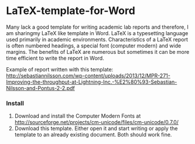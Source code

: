 LaTeX-template-for-Word
=======================

Many lack a good template for writing academic lab reports and therefore, I am sharingmy LaTeX like template in Word. 
LaTeX is a typesetting language used primarily in academic environments. 
Characteristics of a LaTeX report is often numbered headings, a special font (computer modern) and wide margins. 
The benefits of LaTeX are numerous but sometimes it can be more time efficient to write the report in Word.

Example of report written with this template:
http://sebastiannilsson.com/wp-content/uploads/2013/12/MPR-271-Improving-the-throughput-at-Lightning-Inc.-%E2%80%93-Sebastian-Nilsson-and-Pontus-2-2.pdf

### Install ###
1. Download and install the Computer Modern Fonts at http://sourceforge.net/projects/cm-unicode/files/cm-unicode/0.7.0/
2. Download this template. Either open it and start writing or apply the template to an already existing document. 
Both should work fine.

